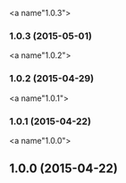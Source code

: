 <a name"1.0.3"></a>
### 1.0.3 (2015-05-01)


<a name"1.0.2"></a>
### 1.0.2 (2015-04-29)


<a name"1.0.1"></a>
### 1.0.1 (2015-04-22)


<a name"1.0.0"></a>
## 1.0.0 (2015-04-22)

